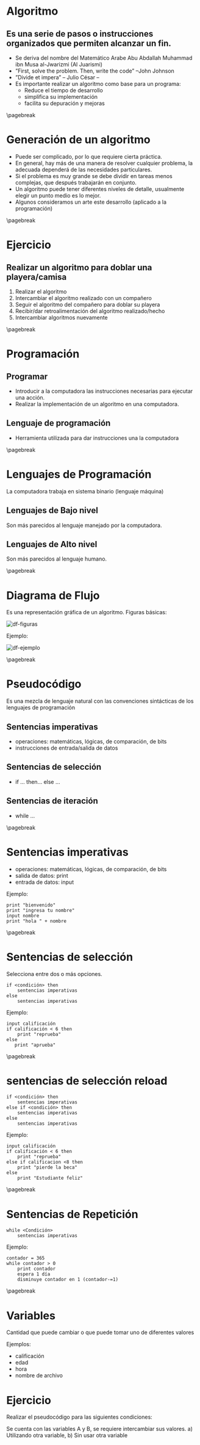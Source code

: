 # Algoritmo

## Es una serie de pasos o instrucciones organizados que permiten alcanzar un fin.

- Se deriva del nombre del Matemático Arabe Abu Abdallah Muhammad ibn Musa al-Jwarizmi (Al Juarismi)
- ”First, solve the problem. Then, write the code” –John Johnson
- ”Divide et impera” – Julio César –
- Es importante realizar un algoritmo como base para un programa:
    * Reduce el tiempo de desarrollo
    * simplifica su implementación
    * facilita su depuración y mejoras

\pagebreak

# Generación de un algoritmo

- Puede ser complicado, por lo que requiere cierta práctica.
- En general, hay más de una manera de resolver cualquier problema, la adecuada dependerá de las necesidades particulares.
- Si el problema es muy grande se debe dividir en tareas menos complejas, que después trabajarán en conjunto.
- Un algoritmo puede tener diferentes niveles de detalle, usualmente elegir un punto medio es lo mejor.
- Algunos consideramos un arte este desarrollo (aplicado a la programación) 

\pagebreak

# Ejercicio
## Realizar un algoritmo para doblar una playera/camisa

1. Realizar el algoritmo
2. Intercambiar el algoritmo realizado con un compañero
3. Seguir el algoritmo del compañero para doblar su playera
4. Recibir/dar retroalimentación del algoritmo realizado/hecho
5. Intercambiar algoritmos nuevamente

\pagebreak

# Programación
## Programar 
- Introducir a la computadora las instrucciones necesarias para ejecutar una acción.
- Realizar la implementación de un algoritmo en una computadora.

## Lenguaje de programación
- Herramienta utilizada para dar instrucciones una la computadora

\pagebreak

# Lenguajes de Programación
La computadora trabaja en sistema binario (lenguaje máquina)

## Lenguajes de Bajo nivel
Son más parecidos al lenguaje manejado por la computadora.

## Lenguajes de Alto nivel
Son más parecidos al lenguaje humano.

\pagebreak

# Diagrama de Flujo
Es una representación gráfica de un algoritmo.
Figuras básicas:

![df-figuras](assets/img/dflujo_basicas.png)

Ejemplo:

![df-ejemplo](assets/img/dflujo_ejemplo.png)

\pagebreak
# Pseudocódigo
Es una mezcla de lenguaje natural con las convenciones sintácticas de los lenguajes de programación

## Sentencias imperativas
- operaciones: matemáticas, lógicas, de comparación, de bits
- instrucciones de entrada/salida de datos

## Sentencias de selección
- if ... then... else ...

## Sentencias de iteración
- while ...

\pagebreak

# Sentencias imperativas
- operaciones: matemáticas, lógicas, de comparación, de bits
- salida de datos: print
- entrada de datos: input

Ejemplo: 

    print "bienvenido"
    print "ingresa tu nombre"
    input nombre
    print "hola " + nombre

\pagebreak

# Sentencias de selección
Selecciona entre dos o más opciones.

    if <condición> then
        sentencias imperativas
    else
        sentencias imperativas

Ejemplo:

    input calificación
    if calificación < 6 then
        print "reprueba"
    else
       print "aprueba"

\pagebreak
# sentencias de selección reload

    if <condición> then
        sentencias imperativas
    else if <condición> then
        sentencias imperativas
    else
        sentencias imperativas

Ejemplo:

    input calificación
    if calificación < 6 then
        print "reprueba"
    else if calificacion <8 then
        print "pierde la beca"
    else
        print "Estudiante feliz"

\pagebreak
# Sentencias de Repetición

    while <Condición>
        sentencias imperativas

Ejemplo:

    contador = 365
    while contador > 0
        print contador
        espera 1 día
        disminuye contador en 1 (contador-=1)

\pagebreak

# Variables
Cantidad que puede cambiar o que puede tomar uno de diferentes valores

Ejemplos:

- calificación
- edad
- hora
- nombre de archivo

# Ejercicio
Realizar el pseudocódigo para las siguientes condiciones:

Se cuenta con las variables A y B, se requiere intercambiar sus valores. 
a) Utilizando otra variable,
b) Sin usar otra variable
